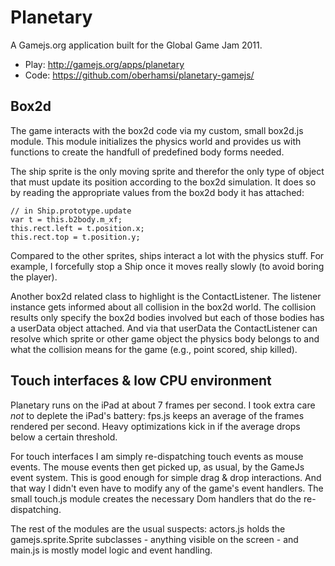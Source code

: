 Planetary
===============================

A Gamejs.org application built for the Global Game Jam 2011.

  * Play: <http://gamejs.org/apps/planetary>
  * Code: <https://github.com/oberhamsi/planetary-gamejs/>

Box2d
-------

The game interacts with the box2d code via my custom, small box2d.js module. This module initializes the physics world and provides us with functions to create the handfull of predefined body forms needed.

The ship sprite is the only moving sprite and therefor the only type of object  that must update its position according to the box2d simulation. It does so by reading the appropriate values from the box2d body it has attached:

    // in Ship.prototype.update
    var t = this.b2body.m_xf;
    this.rect.left = t.position.x;
    this.rect.top = t.position.y;

Compared to the other sprites, ships interact a lot with the physics stuff. For example, I forcefully stop a Ship once it moves really slowly (to avoid boring the player).

Another box2d related class to highlight is the ContactListener. The listener instance gets informed about all collision in the box2d world. The collision results only specify the box2d bodies involved but each of those bodies has a userData object attached. And via that userData the ContactListener can resolve which sprite or other game object the physics body belongs to and what the collision means for the game (e.g., point scored, ship killed).

Touch interfaces & low CPU environment
---------------------------------------

Planetary runs on the iPad at about 7 frames per second. I took extra care *not* to deplete the iPad's battery: fps.js keeps an average of the frames rendered per second. Heavy optimizations kick in if the average drops below a certain threshold.

For touch interfaces I am simply re-dispatching touch events as mouse events. The mouse events then get picked up, as usual, by the GameJs event system. This is good enough for simple drag & drop interactions. And that way I didn't even have to modify any of the game's event handlers. The small touch.js module creates the necessary Dom handlers that do the re-dispatching.

The rest of the modules are the usual suspects: actors.js holds the gamejs.sprite.Sprite subclasses - anything visible on the screen - and main.js is mostly model logic and event handling.
